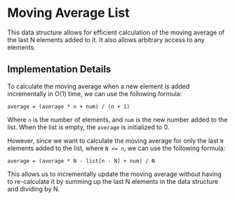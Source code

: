 # Moving Average List

This data structure allows for efficient calculation of the moving average of the last N elements added to it.
It also allows arbitrary access to any elements.

## Implementation Details

To calculate the moving average when a new element is added incrementally in O(1) time, 
we can use the following formula:

`average = (average * n + num) / (n + 1)`

Where `n` is the number of elements, and `num` is the new number added to the list. When the list is empty, the `average` 
is initialized to 0.

However, since we want to calculate the moving average for only the last `N` elements added to the list, where `N <= n`,
we can use the following formula:

`average = (average * N - list[n - N] + num) / N`

This allows us to incrementally update the moving average without having to re-calculate it by summing up the last N
elements in the data structure and dividing by N.